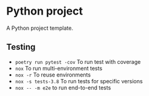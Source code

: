 # Python project

A Python project template.

## Testing

- `poetry run pytest -cov` To run test with coverage
- `nox` To run multi-environment tests
- `nox -r` To reuse environments
- `nox -s tests-3.8` To run tests for specific versions
- `nox -- -m e2e` to run end-to-end tests
